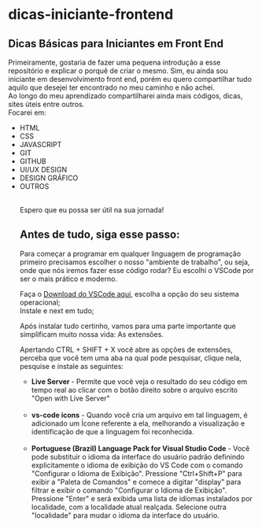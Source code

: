 # dicas-iniciante-frontend
## Dicas Básicas para Iniciantes em Front End

Primeiramente, gostaria de fazer uma pequena introdução a esse repositório e explicar o porquê de criar o mesmo. 
Sim, eu ainda sou iniciante em desenvolvimento front end, porém eu quero compartilhar tudo aquilo que desejei ter encontrado no meu caminho e não achei.<BR>
Ao longo do meu aprendizado compartilharei ainda mais códigos, dicas, sites úteis entre outros.<BR>
Focarei em:<br>

<ul>
  <li>HTML</li>
  <li>CSS</li>
  <li>JAVASCRIPT</li>
  <li>GIT</li>
  <li>GITHUB</li>
  <li>UI/UX DESIGN</li>
  <li>DESIGN GRÁFICO</li>
  <li>OUTROS</li><br>
  
  Espero que eu possa ser útil na sua jornada! <br>

  ## Antes de tudo, siga esse passo:<br>
  Para começar a programar em qualquer linguagem de programação primeiro precisamos escolher o nosso "ambiente de trabalho", ou seja, onde que nós iremos fazer esse código rodar? Eu escolhi o VSCode por ser o mais prático e moderno.
  
  Faça o [Download do VSCode aqui](https://code.visualstudio.com/download), escolha a opção do seu sistema operacional;<br>
  Instale e next em tudo;<br>
  
  Após instalar tudo certinho, vamos para uma parte importante que simplificam muito nossa vida: As extensões.
  
  Apertando CTRL + SHIFT + X você abre as opções de extensões, perceba que você tem uma aba na qual pode pesquisar, clique nela, pesquise e instale as seguintes:
  <ul>
    <li><b>Live Server </b>- Permite que você veja o resultado do seu código em tempo real ao clicar com o botão direito sobre o arquivo escrito "Open with Live Server"</li><br>
    <li><b>vs-code icons</b> - Quando você cria um arquivo em tal linguagem, é adicionado um Ícone referente a ela, melhorando a visualização e identificação de que a linguagem foi reconhecida. </li><br>
    <li><b>Portuguese (Brazil) Language Pack for Visual Studio Code</b> - Você pode substituir o idioma da interface do usuário padrão definindo explicitamente o idioma de exibição do VS Code com o comando "Configurar o Idioma de Exibição". Pressione "Ctrl+Shift+P" para exibir a "Paleta de Comandos" e comece a digitar "display" para filtrar e exibir o comando "Configurar o Idioma de Exibição". Pressione "Enter" e será exibida uma lista de idiomas instalados por localidade, com a localidade atual realçada. Selecione outra "localidade" para mudar o idioma da interface do usuário.</li> <br>
   
  
  
